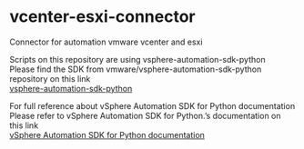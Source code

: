 # vcenter-esxi-connector
Connector for automation vmware vcenter and esxi  

Scripts on this repository are using vsphere-automation-sdk-python  
Please find the SDK from vmware/vsphere-automation-sdk-python repository on this link  
[vsphere-automation-sdk-python](https://github.com/vmware/vsphere-automation-sdk-python)  

For full reference about vSphere Automation SDK for Python documentation  
Please refer to vSphere Automation SDK for Python.’s documentation on this link  
[vSphere Automation SDK for Python documentation](https://vmware.github.io/vsphere-automation-sdk-python/vsphere/7.0.1.0/index.html)
